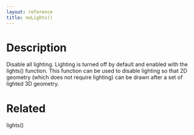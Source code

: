 ```yaml
---
layout: reference
title: noLights()
---
```


# Description

Disable all lighting. Lighting is turned off by default and enabled with the lights() function. This function can be used to disable lighting so that 2D geometry (which does not require lighting) can be drawn after a set of lighted 3D geometry.

# Related

lights()
